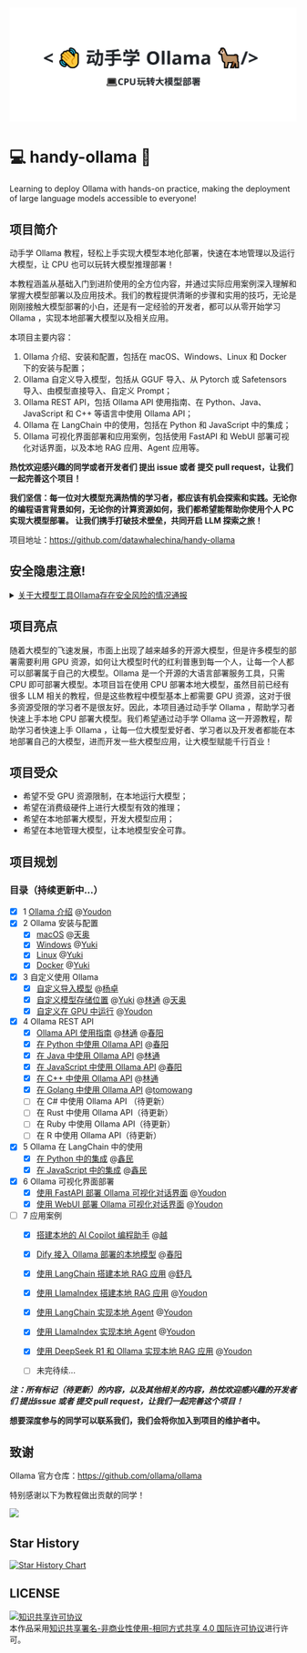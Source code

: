 ![动手学Ollama](images/header.svg)

# 💻 handy-ollama 🦙
Learning to deploy Ollama with hands-on practice, making the deployment of large language models accessible to everyone!

## 项目简介
动手学 Ollama 教程，轻松上手实现大模型本地化部署，快速在本地管理以及运行大模型，让 CPU 也可以玩转大模型推理部署！

本教程涵盖从基础入门到进阶使用的全方位内容，并通过实际应用案例深入理解和掌握大模型部署以及应用技术。我们的教程提供清晰的步骤和实用的技巧，无论是刚刚接触大模型部署的小白，还是有一定经验的开发者，都可以从零开始学习 Ollama ，实现本地部署大模型以及相关应用。

本项目主要内容：

1. Ollama 介绍、安装和配置，包括在 macOS、Windows、Linux 和 Docker 下的安装与配置；
2. Ollama 自定义导入模型，包括从 GGUF 导入、从 Pytorch 或 Safetensors 导入、由模型直接导入、自定义 Prompt；
3. Ollama REST API，包括 Ollama API 使用指南、在 Python、Java、JavaScript 和 C++ 等语言中使用 Ollama API；
4. Ollama 在 LangChain 中的使用，包括在 Python 和 JavaScript 中的集成；
5. Ollama 可视化界面部署和应用案例，包括使用 FastAPI 和 WebUI 部署可视化对话界面，以及本地 RAG 应用、Agent 应用等。

**热忱欢迎感兴趣的同学或者开发者们 提出 issue 或者 提交 pull request，让我们一起完善这个项目！**

**我们坚信：每一位对大模型充满热情的学习者，都应该有机会探索和实践。无论你的编程语言背景如何，无论你的计算资源如何，我们都希望能帮助你使用个人 PC 实现大模型部署。 让我们携手打破技术壁垒，共同开启 LLM 探索之旅！**

项目地址：https://github.com/datawhalechina/handy-ollama


## 安全隐患注意!

<details>
  <summary>
   <a href="https://mp.weixin.qq.com/s/n7PyLykK7MlO3re2oOyY5w">关于大模型工具Ollama存在安全风险的情况通报</a>
  </summary>

据清华大学网络空间测绘联合研究中心分析，开源跨平台大模型工具Ollama默认配置存在未授权访问与模型窃取等安全隐患。鉴于目前DeepSeek等大模型的研究部署和应用非常广泛，多数用户使用Ollama私有化部署且未修改默认配置，存在数据泄露、算力盗取、服务中断等安全风险，极易引发网络和数据安全事件。

一、风险隐患详情

使用Ollma在本地部署DeepSeek等大模型时，会在本地启动一个Web服务，并默认开放11434端口且无任何鉴权机制。该服务直接暴露在公网环境，存在以下风险：\
1、未授权访问：未授权用户能够随意访问模型，并利用特定工具直接对模型及其数据进行操作，攻击者无需认证即可调用模型服务、获取模型信息，甚至通过恶意指令删除模型文件或窃取数据。\
2、数据泄露：通过特定接口可访问并提取模型数据，引发数据泄露风险。如：通过/api/show接口，攻击者能够获取模型的license等敏感信息，以及其他接口获取已部署模型的相关敏感数据信息。\
3、攻击者可利用Ollama框架历史漏洞（CVE-2024-39720/39722/39719/39721），直接调用模型接口实施数据投毒、参数窃取、恶意文件上传及关键组件删除等操作，造成模型服务的核心数据、算法完整性和运行稳定性面临安全风险。

二、安全加固建议

1、限制Ollama监听范围：仅允许11434端口本地访问，并验证端口状态。\
2、配置防火墙规则：对公网接口实施双向端口过滤，阻断11434端口的出入站流量。\
3、实施多层认证与访问控制：启用API密钥管理，定期更换密钥并限制调用频率。部署IP白名单或零信任架构，仅授权可信设备访问。\
4、禁用危险操作接口：如push/delete/pull等，并限制chat接口的调用频率以防DDoS攻击。\
5、历史漏洞修复：及时更新Ollama至安全版本，修复已知安全漏洞。\
目前，已有大量存在此类安全隐患的服务器暴露在互联网上。建议广大用户加强隐患排查，及时进行安全加固，发现遭网络攻击情况第一时间向当地公安网安部门报告，配合公安网安部门开展调查处置工作。
国家网络与信息安全信息通报中心将进一步加强监测并适时发布后续通报。

</details>

## 项目亮点
随着大模型的飞速发展，市面上出现了越来越多的开源大模型，但是许多模型的部署需要利用 GPU 资源，如何让大模型时代的红利普惠到每一个人，让每一个人都可以部署属于自己的大模型。Ollama 是一个开源的大语言部署服务工具，只需 CPU 即可部署大模型。本项目旨在使用 CPU 部署本地大模型，虽然目前已经有很多 LLM 相关的教程，但是这些教程中模型基本上都需要 GPU 资源，这对于很多资源受限的学习者不是很友好。因此，本项目通过动手学 Ollama ，帮助学习者快速上手本地 CPU 部署大模型。我们希望通过动手学 Ollama 这一开源教程，帮助学习者快速上手 Ollama ，让每一位大模型爱好者、学习者以及开发者都能在本地部署自己的大模型，进而开发一些大模型应用，让大模型赋能千行百业！


## 项目受众
- 希望不受 GPU 资源限制，在本地运行大模型；
- 希望在消费级硬件上进行大模型有效的推理；
- 希望在本地部署大模型，开发大模型应用；
- 希望在本地管理大模型，让本地模型安全可靠。


## 项目规划
### 目录（持续更新中...）
- [x] 1 [Ollama 介绍](C1/1.%20Ollama%20介绍.md) @[Youdon](https://github.com/AXYZdong)
- [x] 2 Ollama 安装与配置 
  - [x] [macOS](C2/1.%20Ollama%20在%20macOS%20下的安装与配置.md) @[天奥](https://github.com/lta155)
  - [x] [Windows](C2/2.%20Ollama%20在%20Windows%20下的安装与配置.md) @[Yuki](https://github.com/fuyueagain)
  - [x] [Linux](C2/3.%20Ollama%20在%20Linux%20下的安装与配置.md) @[Yuki](https://github.com/fuyueagain)
  - [x] [Docker](C2/4.%20Ollama%20在%20Docker%20下的安装与配置.md) @[Yuki](https://github.com/fuyueagain)
- [x] 3 自定义使用 Ollama
  - [x] [自定义导入模型](C3/1.%20自定义导入模型.md) @[杨卓](https://github.com/little1d)
  - [x] [自定义模型存储位置](C3/2.%20自定义模型存储位置.md) @[Yuki](https://github.com/fuyueagain) @[林通](https://github.com/kjlintong) @[天奥](https://github.com/lta155)
  - [x] [自定义在 GPU 中运行](C3/3.%20自定义在%20GPU%20中运行.md) @[Youdon](https://github.com/AXYZdong)
- [x] 4 Ollama REST API
  - [x] [Ollama API 使用指南](C4/1.%20Ollama%20API%20使用指南.md) @[林通](https://github.com/kjlintong) @[春阳](https://github.com/Springff)
  - [x] [在 Python 中使用 Ollama API](C4/2.%20在%20Python%20中使用%20Ollama%20API.md) @[春阳](https://github.com/Springff)
  - [x] [在 Java 中使用 Ollama API](C4/3.%20在%20Java%20中使用%20Ollama%20API.md) @[林通](https://github.com/kjlintong)
  - [x] [在 JavaScript 中使用 Ollama API](C4/4.%20在%20JavaScript%20中使用%20Ollama%20API.md) @[春阳](https://github.com/Springff)
  - [x] [在 C++ 中使用 Ollama API](C4/5.%20在%20C++%20中使用%20Ollama%20API.md) @[林通](https://github.com/kjlintong)
  - [x] [在 Golang 中使用 Ollama API](C4/6.%20在%20Golang%20中使用%20Ollama%20API.md) @[tomowang](https://github.com/tomowang)
  - [ ]  在 C# 中使用 Ollama API （待更新）
  - [ ]  在 Rust 中使用 Ollama API（待更新）
  - [ ]  在 Ruby 中使用 Ollama API（待更新）
  - [ ]  在 R 中使用 Ollama API（待更新）
- [x] 5 Ollama 在 LangChain 中的使用
    - [x] [在 Python 中的集成](C5/1.%20Ollama%20在%20LangChain%20中的使用%20-%20Python%20集成.md) @[鑫民](https://github.com/fancyboi999)
    - [x] [在 JavaScript 中的集成](C5/2.%20Ollama%20在%20LangChain%20中的使用%20-%20JavaScript%20集成.md) @[鑫民](https://github.com/fancyboi999)
- [x] 6 Ollama 可视化界面部署
    - [x] [使用 FastAPI 部署 Ollama 可视化对话界面](C6/1.%20使用%20FastAPI%20部署%20Ollama%20可视化对话界面.md) @[Youdon](https://github.com/AXYZdong)
    - [x] [使用 WebUI 部署 Ollama 可视化对话界面](C6/2.%20使用%20WebUI%20部署%20Ollama%20可视化对话界面.md) @[Youdon](https://github.com/AXYZdong)
- [ ] 7 应用案例
    - [x] [搭建本地的 AI Copilot 编程助手](C7/1.%20搭建本地的%20AI%20Copilot%20编程助手.md) @[越](https://github.com/rainsubtime)
    - [x] [Dify 接入 Ollama 部署的本地模型](C7/2.%20Dify%20接入%20Ollama%20部署的本地模型.md) @[春阳](https://github.com/Springff)
    - [x] [使用 LangChain 搭建本地 RAG 应用](C7/3.%20使用%20LangChain%20搭建本地%20RAG%20应用.md) @[舒凡](https://github.com/Tsumugii24)
    - [x] [使用 LlamaIndex 搭建本地 RAG 应用](C7/4.%20使用%20LlamaIndex%20搭建本地%20RAG%20应用.md) @[Youdon](https://github.com/AXYZdong)
    - [x] [使用 LangChain 实现本地 Agent](C7/5.%20使用%20LangChain%20实现本地%20Agent.md) @[Youdon](https://github.com/AXYZdong)
    - [x] [使用 LlamaIndex 实现本地 Agent](C7/6.%20使用%20LlamaIndex%20实现本地%20Agent.md) @[Youdon](https://github.com/AXYZdong)
    - [x] [使用 DeepSeek R1 和 Ollama 实现本地 RAG 应用](C7/7.%20使用%20DeepSeek%20R1%20和%20Ollama%20实现本地%20RAG%20应用.md) @[Youdon](https://github.com/AXYZdong)
    - [ ] 未完待续...


**_注：所有标记（待更新）的内容，以及其他相关的内容，热忱欢迎感兴趣的开发者们 提出issue 或者 提交 pull request，让我们一起完善这个项目！_**

**想要深度参与的同学可以联系我们，我们会将你加入到项目的维护者中。**

## 致谢

Ollama 官方仓库：https://github.com/ollama/ollama

特别感谢以下为教程做出贡献的同学！

<a href="https://github.com/AXYZdong/handy-ollama/graphs/contributors">
  <img src="https://contrib.rocks/image?repo=AXYZdong/handy-ollama" />
</a>

## Star History

[![Star History Chart](https://api.star-history.com/svg?repos=datawhalechina/handy-ollama&type=Date)](https://star-history.com/#datawhalechina/handy-ollama&Date)

## LICENSE

<a rel="license" href="http://creativecommons.org/licenses/by-nc-sa/4.0/"><img alt="知识共享许可协议" style="border-width:0" src="https://img.shields.io/badge/license-CC%20BY--NC--SA%204.0-lightgrey" /></a><br />本作品采用<a rel="license" href="http://creativecommons.org/licenses/by-nc-sa/4.0/">知识共享署名-非商业性使用-相同方式共享 4.0 国际许可协议</a>进行许可。
